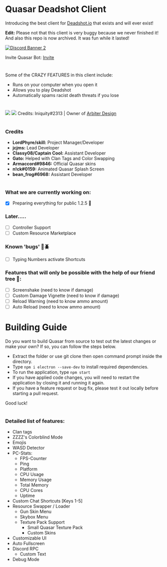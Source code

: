 # Quasar Deadshot Client

Introducing the best client for [Deadshot.io](https://deadshot.io/) that exists and will ever exist!

**Edit:** Please not that this client is very buggy because we never finished it! And also this repo is now archived. It was fun while it lasted!

[![Discord Banner 2](https://discordapp.com/api/guilds/1071922870663528499/widget.png?style=banner2)](https://discord.gg/pdnjqV3tXV)

Invite Quasar Bot: [Invite](https://discord.com/api/oauth2/authorize?client_id=1086803072203882496&permissions=2147483648&scope=bot%20applications.commands)
#

Some of the CRAZY FEATURES in this client include:
 
- Runs on your computer when you open it
- Allows you to play Deadshot
- Automatically spams racist death threats if you lose

#

![](images/home.png)
![](images/Quasar_Feature_List_2.png)
Credits: Iniquity#2313 | Owner of [Arbiter Design](https://www.arbiterdesign.net/)

#

### Credits

* **LordPhyre/skill:** Project Manager/Developer
* **jcjms:** Lead Developer
* **Classy08/Captain Cool:** Assistant Developer
* **Gato:** Helped with Clan Tags and Color Swapping
* **Armaccord#9846:** Official Quasar skins
* **n!ck#0159:** Animated Quasar Splash Screen
* **bean_frog#6968:** Assistant Developer


#

### What we are currently working on:
- [x] Preparing everything for public 1.2.5 :eyes:

### Later.....
- [ ] Controller Support
- [ ] Custom Resource Marketplace

### Known 'bugs' 🚨🪲
- [ ] Typing Numbers activate Shortcuts

### Features that will only be possible with the help of our friend tree 🙂:
- [ ] Screenshake (need to know if damage)
- [ ] Custom Damage Vignette (need to know if damage)
- [ ] Reload Warning (need to know ammo amount)
- [ ] Auto Reload (need to know ammo amount)

#

# Building Guide
Do you want to build Quasar from source to test out the latest changes or make your own? 
If so, you can follow the steps below.

- Extract the folder or use git clone then open command prompt inside the directory.
- Type `npm i electron --save-dev` to install required dependencies.
- To run the application, type `npm start`
- If you have applied code changes, you will need to restart the application by closing it and running it again.
- If you have a feature request or bug fix, please test it out locally before starting a pull request.

Good luck!

#
### Detailed list of features:

- Clan tags
- ZZZZ's Colorblind Mode
- Emojis
- WASD Detector
- PC-Stats:
    - FPS-Counter
    - Ping
    - Platform
    - CPU Usage
    - Memory Usage
    - Total Memory
    - CPU Cores
    - Uptime
- Custom Chat Shortcuts [Keys 1-5]
- Resource Swapper / Loader
    - Gun Skin Menu
    - Skybox Menu
    - Texture Pack Support
        - Small Quasar Texture Pack
        - Custom Skins
- Customizable UI
- Auto Fullscreen
- Discord RPC
    - Custom Text
- Debug Mode
